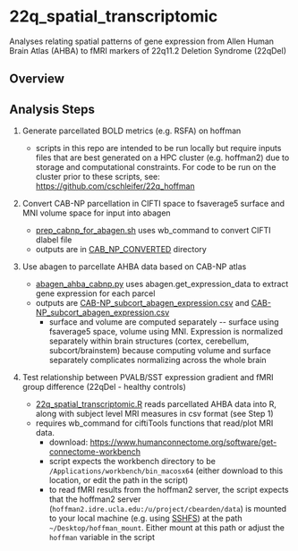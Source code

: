 # 22q_spatial_transcriptomic
Analyses relating spatial patterns of gene expression from Allen Human Brain Atlas (AHBA) to fMRI markers of 22q11.2 Deletion Syndrome (22qDel)

## Overview

## Analysis Steps
1. Generate parcellated BOLD metrics (e.g. RSFA) on hoffman
    * scripts in this repo are intended to be run locally but require inputs files that are best generated on a HPC cluster (e.g. hoffman2) due to storage and computational constraints. For code to be run on the cluster prior to these scripts, see: https://github.com/cschleifer/22q_hoffman 


2. Convert CAB-NP parcellation in CIFTI space to fsaverage5 surface and MNI volume space for input into abagen
    * [prep_cabnp_for_abagen.sh](prep_cabnp_for_abagen.sh) uses wb_command to convert CIFTI dlabel file 
    * outputs are in [CAB_NP_CONVERTED](CAB-NP/CAB_NP_converted) directory


3. Use abagen to parcellate AHBA data based on CAB-NP atlas
    * [abagen_ahba_cabnp.py](abagen_ahba_cabnp.py) uses abagen.get_expression_data to extract gene expression for each parcel
    * outputs are [CAB-NP_subcort_abagen_expression.csv](CAB-NP_surface_abagen_expression.csv) and [CAB-NP_subcort_abagen_expression.csv](CAB-NP_subcort_abagen_expression.csv)
      * surface and volume are computed separately -- surface using fsaverage5 space, volume using MNI. Expression is normalized separately within brain structures (cortex, cerebellum, subcort/brainstem) because computing volume and surface separately complicates normalizing across the whole brain 


4. Test relationship between PVALB/SST expression gradient and fMRI group difference (22qDel - healthy controls)
    * [22q_spatial_transcriptomic.R](22q_spatial_transcriptomic.R) reads parcellated AHBA data into R, along with subject level MRI measures in csv format (see Step 1)
    * requires wb_command for ciftiTools functions that read/plot MRI data. 
      * download: https://www.humanconnectome.org/software/get-connectome-workbench
      * script expects the workbench directory to be `/Applications/workbench/bin_macosx64` (either download to this location, or edit the path in the script)
      * to read fMRI results from the hoffman2 server, the script expects that the hoffman2 server (`hoffman2.idre.ucla.edu:/u/project/cbearden/data`) is mounted to your local machine (e.g. using [SSHFS](https://osxfuse.github.io/)) at the path `~/Desktop/hoffman_mount`. Either mount at this path or adjust the `hoffman` variable in the script
 
